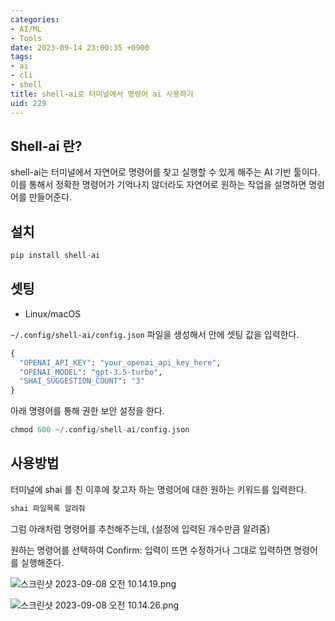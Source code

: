 ```yaml
---
categories:
- AI/ML
- Tools
date: 2023-09-14 23:00:35 +0900
tags:
- ai
- cli
- shell
title: shell-ai로 터미널에서 명령어 ai 사용하기
uid: 229
---
```


## Shell-ai 란?

shell-ai는 터미널에서 자연어로 명령어를 찾고 실행할 수 있게 해주는 AI 기반 툴이다. 이를 통해서 정확한 명령어가 기억나지 않더라도 자연어로 원하는 작업을 설명하면 명령어를 만들어준다.

## 설치

```python
pip install shell-ai
```

## 셋팅

- Linux/macOS

`~/.config/shell-ai/config.json` 파일을 생성해서 안에 셋팅 값을 입력한다.

```python
{
  "OPENAI_API_KEY": "your_openai_api_key_here",
  "OPENAI_MODEL": "gpt-3.5-turbo",
  "SHAI_SUGGESTION_COUNT": "3"
}
```

아래 명령어를 통해 권한 보안 설정을 한다.

```python
chmod 600 ~/.config/shell-ai/config.json
```

## 사용방법

터미널에 shai 를 친 이후에 찾고자 하는 명령어에 대한 원하는 키워드를 입력한다.

```python
shai 파일목록 알려줘
```

그럼 아래처럼 명령어를 추천해주는데, (설정에 입력된 개수만큼 알려줌)

원하는 명령어를 선택하여 Confirm: 입력이 뜨면 수정하거나 그대로 입력하면 명령어를 실행해준다.

![스크린샷 2023-09-08 오전 10.14.19.png](https://i.imgur.com/szRF5M1.png)

![스크린샷 2023-09-08 오전 10.14.26.png](https://i.imgur.com/Pgp0iK8.png)